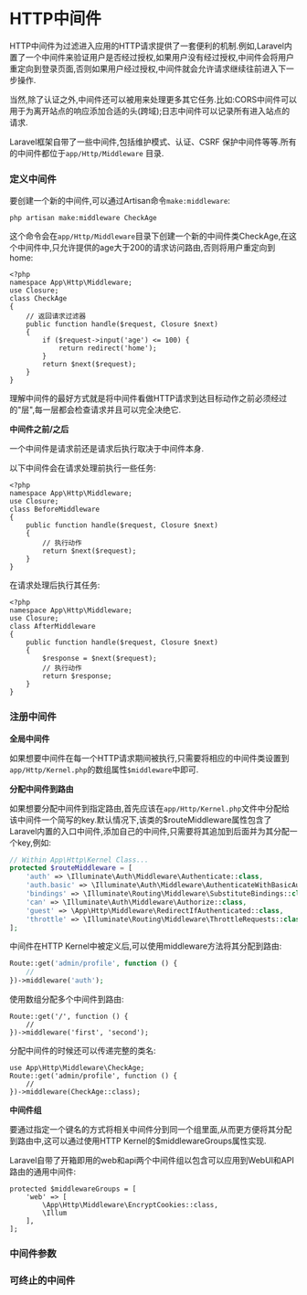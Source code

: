 # HTTP中间件

HTTP中间件为过滤进入应用的HTTP请求提供了一套便利的机制.例如,Laravel内置了一个中间件来验证用户是否经过授权,如果用户没有经过授权,中间件会将用户重定向到登录页面,否则如果用户经过授权,中间件就会允许请求继续往前进入下一步操作.

当然,除了认证之外,中间件还可以被用来处理更多其它任务.比如:CORS中间件可以用于为离开站点的响应添加合适的头\(跨域\);日志中间件可以记录所有进入站点的请求.

Laravel框架自带了一些中间件,包括维护模式、认证、CSRF 保护中间件等等.所有的中间件都位于`app/Http/Middleware` 目录.

### 定义中间件

要创建一个新的中间件,可以通过Artisan命令`make:middleware`:

```
php artisan make:middleware CheckAge
```

这个命令会在`app/Http/Middleware`目录下创建一个新的中间件类CheckAge,在这个中间件中,只允许提供的age大于200的请求访问路由,否则将用户重定向到home:

```
<?php
namespace App\Http\Middleware;
use Closure;
class CheckAge
{
    // 返回请求过滤器
    public function handle($request, Closure $next)
    {
        if ($request->input('age') <= 100) {
            return redirect('home');
        }
        return $next($request);
    }
}
```

理解中间件的最好方式就是将中间件看做HTTP请求到达目标动作之前必须经过的"层",每一层都会检查请求并且可以完全决绝它.

**中间件之前\/之后**

一个中间件是请求前还是请求后执行取决于中间件本身.

以下中间件会在请求处理前执行一些任务:

```
<?php
namespace App\Http\Middleware;
use Closure;
class BeforeMiddleware
{
    public function handle($request, Closure $next)
    {
        // 执行动作
        return $next($request);
    }
}
```

在请求处理后执行其任务:

```
<?php
namespace App\Http\Middleware;
use Closure;
class AfterMiddleware
{
    public function handle($request, Closure $next)
    {
        $response = $next($request);
        // 执行动作
        return $response;
    }
}
```

### 注册中间件

**全局中间件**

如果想要中间件在每一个HTTP请求期间被执行,只需要将相应的中间件类设置到`app/Http/Kernel.php`的数组属性`$middleware`中即可.

**分配中间件到路由**

如果想要分配中间件到指定路由,首先应该在`app/Http/Kernel.php`文件中分配给该中间件一个简写的key.默认情况下,该类的$routeMiddleware属性包含了Laravel内置的入口中间件,添加自己的中间件,只需要将其追加到后面并为其分配一个key,例如:

```php
// Within App\Http\Kernel Class...
protected $routeMiddleware = [
    'auth' => \Illuminate\Auth\Middleware\Authenticate::class,
    'auth.basic' => \Illuminate\Auth\Middleware\AuthenticateWithBasicAuth::class,
    'bindings' => \Illuminate\Routing\Middleware\SubstituteBindings::class,
    'can' => \Illuminate\Auth\Middleware\Authorize::class,
    'guest' => \App\Http\Middleware\RedirectIfAuthenticated::class,
    'throttle' => \Illuminate\Routing\Middleware\ThrottleRequests::class,
];
```

中间件在HTTP Kernel中被定义后,可以使用middleware方法将其分配到路由:

```php
Route::get('admin/profile', function () {
    // 
})->middleware('auth');
```

使用数组分配多个中间件到路由:

```
Route::get('/', function () {
    //
})->middleware('first', 'second');
```

分配中间件的时候还可以传递完整的类名:

```
use App\Http\Middleware\CheckAge;
Route::get('admin/profile', function () {
    //
})->middleware(CheckAge::class);
```

**中间件组**

要通过指定一个键名的方式将相关中间件分到同一个组里面,从而更方便将其分配到路由中,这可以通过使用HTTP Kernel的$middlewareGroups属性实现.

Laravel自带了开箱即用的web和api两个中间件组以包含可以应用到WebUI和API路由的通用中间件:

```
protected $middlewareGroups = [
    'web' => [
        \App\Http\Middleware\EncryptCookies::class,
        \Illum
    ],
];
```

### 中间件参数

### 可终止的中间件


